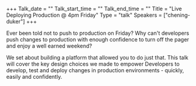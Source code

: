 +++
Talk_date = ""
Talk_start_time = ""
Talk_end_time = ""
Title = "Live Deploying Production @ 4pm Friday"
Type = "talk"
Speakers = ["chening-duker"]
+++


Ever been told not to push to production on Friday? Why can't developers push changes to production with enough confidence to turn off the pager and enjoy a well earned weekend?  

We set about building a platform that allowed you to do just that. This talk will cover the key design choices we made to empower Developers to develop, test and deploy changes in production environments - quickly, easily and confidently.
